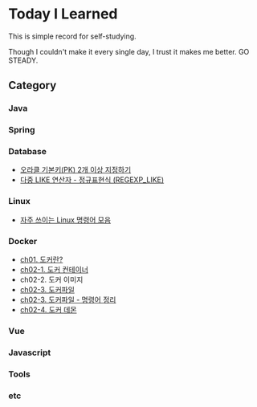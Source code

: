 # Today I Learned

This is simple record for self-studying. 

Though I couldn't make it every single day, I trust it makes me better. GO STEADY. 


## Category
### Java

### Spring

### Database

- [오라클 기본키(PK) 2개 이상 지정하기](./Database/oracle-multiple-PK.md)
- [다중 LIKE 연산자 - 정규표현식 (REGEXP_LIKE)](./Database/oracle-regexp_like.md)

### Linux

- [자주 쓰이는 Linux 명령어 모음](./Linux/frequently-used-command-in-Linux.md)

### Docker
- [ch01. 도커란?](./Docker/ch01-what-is-docker.md) 
- [ch02-1. 도커 컨테이너](./Docker/ch02-docker-container.md)
- ch02-2. 도커 이미지
- [ch02-3. 도커파일](./Docker/ch02-dockerFile.md)
- [ch02-3. 도커파일 - 명령어 정리](./Docker/ch02-dockerFile-CMD.md)
- [ch02-4. 도커 데몬](./Docker/ch02-docker-daemon.md)


### Vue

### Javascript
### Tools
### etc
